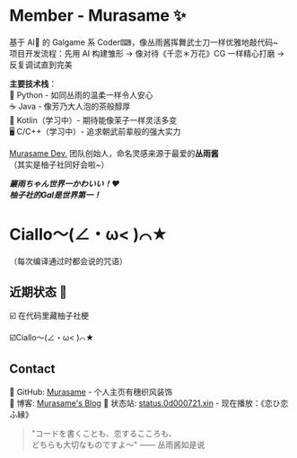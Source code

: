 # Member - Murasame ✨

基于 AI🤖 的 Galgame 系 Coder⌨，像丛雨酱挥舞武士刀一样优雅地敲代码~  
项目开发流程：先用 AI 构建雏形 → 像对待《千恋＊万花》CG 一样精心打磨 → 反复调试直到完美  

**主要技术栈**：  
🐍 Python - 如同丛雨的温柔一样令人安心  
☕ Java - 像芳乃大人泡的茶般醇厚  
📱 Kotlin（学习中）- 期待能像茉子一样灵活多变  
🖥️ C/C++（学习中）- 追求朝武前辈般的强大实力  

[Murasame Dev.](https://github.com/Murasame-Dev) 团队创始人，命名灵感来源于最爱的**丛雨酱**  
（其实是柚子社同好会啦~）  

***叢雨ちゃん世界一かわいい！❤***  
***柚子社的Gal是世界第一！***  

# **Ciallo～(∠・ω< )⌒★**

（每次编译通过时都会说的咒语）  

## 近期状态 🌸

☑️ 在代码里藏柚子社梗   

☑️Ciallo～(∠・ω< )⌒★   

## Contact

🍡 GitHub: [Murasame](https://github.com/LeiSureLyYrsc) - 个人主页有穗织风装饰  
📜 博客: [Murasame's Blog](https://0d000721.xin)
🎐 状态站: [status.0d000721.xin](https://status.0d000721.xin) - 现在播放：《恋ひ恋ふ縁》  

> "コードを書くことも、恋するこころも、  
> どちらも大切なものですよ～" —— 丛雨酱如是说  
